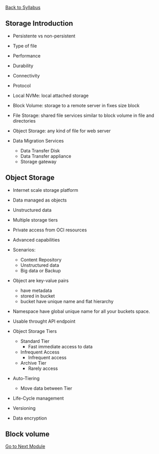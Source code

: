 [Back to Syllabus](./README.md#course-syllabus)

## Storage Introduction

- Persistente vs non-persistent
- Type of file
- Performance
- Durability
- Connectivity
- Protocol

- Local NVMe: local attached storage
- Block Volume: storage to a remote server in fixes size block
- File Storage: shared file services similar to block volume in file and directories
- Object Storage: any kind of file for web server

- Data Migration Services
    - Data Transfer Disk
    - Data Transfer appliance
    - Storage gateway

## Object Storage

- Internet scale storage platform
- Data managed as objects
- Unstructured data
- Multiple storage tiers
- Private access from OCI resources
- Advanced capabilities

- Scenarios:
    - Content Repository
    - Unstructured data
    - Big data or Backup

- Object are key-value pairs
    - have metadata
    - stored in bucket
    - bucket have unique name and flat hierarchy

- Namespace have global unique name for all your buckets space.
- Usable throught API endpoint

- Object Storage Tiers
    - Standard Tier
        - Fast immediate access to data
    - Infrequent Access
        - Infrequent access
    - Archive Tier
        - Rarely access

- Auto-Tiering
    - Move data between Tier

- Life-Cycle management
- Versioning
- Data encryption

## Block volume



[Go to Next Module](./)